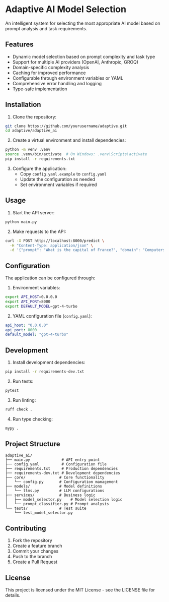 # Adaptive AI Model Selection

An intelligent system for selecting the most appropriate AI model based on prompt analysis and task requirements.

## Features

- Dynamic model selection based on prompt complexity and task type
- Support for multiple AI providers (OpenAI, Anthropic, GROQ)
- Domain-specific complexity analysis
- Caching for improved performance
- Configurable through environment variables or YAML
- Comprehensive error handling and logging
- Type-safe implementation

## Installation

1. Clone the repository:
```bash
git clone https://github.com/yourusername/adaptive.git
cd adaptive/adaptive_ai
```

2. Create a virtual environment and install dependencies:
```bash
python -m venv .venv
source .venv/bin/activate  # On Windows: .venv\Scripts\activate
pip install -r requirements.txt
```

3. Configure the application:
   - Copy `config.yaml.example` to `config.yaml`
   - Update the configuration as needed
   - Set environment variables if required

## Usage

1. Start the API server:
```bash
python main.py
```

2. Make requests to the API:
```bash
curl -X POST http://localhost:8000/predict \
  -H "Content-Type: application/json" \
  -d '{"prompt": "What is the capital of France?", "domain": "Computers_and_Electronics"}'
```

## Configuration

The application can be configured through:

1. Environment variables:
```bash
export API_HOST=0.0.0.0
export API_PORT=8000
export DEFAULT_MODEL=gpt-4-turbo
```

2. YAML configuration file (`config.yaml`):
```yaml
api_host: "0.0.0.0"
api_port: 8000
default_model: "gpt-4-turbo"
```

## Development

1. Install development dependencies:
```bash
pip install -r requirements-dev.txt
```

2. Run tests:
```bash
pytest
```

3. Run linting:
```bash
ruff check .
```

4. Run type checking:
```bash
mypy .
```

## Project Structure

```
adaptive_ai/
├── main.py              # API entry point
├── config.yaml          # Configuration file
├── requirements.txt     # Production dependencies
├── requirements-dev.txt # Development dependencies
├── core/               # Core functionality
│   └── config.py       # Configuration management
├── models/             # Model definitions
│   └── llms.py         # LLM configurations
├── services/           # Business logic
│   ├── model_selector.py    # Model selection logic
│   └── prompt_classifier.py # Prompt analysis
└── tests/              # Test suite
    └── test_model_selector.py
```

## Contributing

1. Fork the repository
2. Create a feature branch
3. Commit your changes
4. Push to the branch
5. Create a Pull Request

## License

This project is licensed under the MIT License - see the LICENSE file for details.
